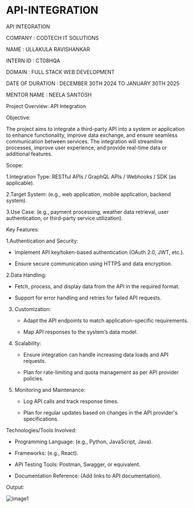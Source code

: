 # API-INTEGRATION
API INTEGRATION

COMPANY : CODTECH IT SOLUTIONS

NAME : ULLAKULA RAVISHANKAR

INTERN ID : CT08HQA

DOMAIN : FULL STACK WEB DEVELOPMENT

DATE OF DURATION : DECEMBER 30TH 2024 TO JANUARY 30TH 2025

MENTOR NAME : NEELA SANTOSH

Project Overview: API Integration

Objective:

The project aims to integrate a third-party API into a system or application to enhance functionality, improve data exchange, and ensure seamless communication between services. The integration will streamline processes, improve user experience, and provide real-time data or additional features.

Scope:

1.Integration Type: RESTful APIs / GraphQL APIs / Webhooks / SDK (as applicable).

2.Target System: (e.g., web application, mobile application, backend system).

3.Use Case: (e.g., payment processing, weather data retrieval, user authentication, or third-party service utilization).

Key Features:

1.Authentication and Security: 

   - Implement API key/token-based authentication (OAuth 2.0, JWT, etc.).
     
   - Ensure secure communication using HTTPS and data encryption.

2.Data Handling: 

   - Fetch, process, and display data from the API in the required format.
     
   - Support for error handling and retries for failed API requests.

3. Customization:
   - Adapt the API endpoints to match application-specific requirements.
     
   - Map API responses to the system’s data model.

4. Scalability: 
   - Ensure integration can handle increasing data loads and API requests.
     
   - Plan for rate-limiting and quota management as per API provider policies.

5. Monitoring and Maintenance: 
   - Log API calls and track response times.
     
   - Plan for regular updates based on changes in the API provider's specifications.

Technologies/Tools Involved:

- Programming Language: (e.g., Python, JavaScript, Java).
  
- Frameworks: (e.g., React).
  
- API Testing Tools: Postman, Swagger, or equivalent.
  
- Documentation Reference: (Add links to API documentation).

Output:

![image1](https://github.com/user-attachments/assets/f0a8eaaa-14d7-47c3-9386-c024004cc404)

